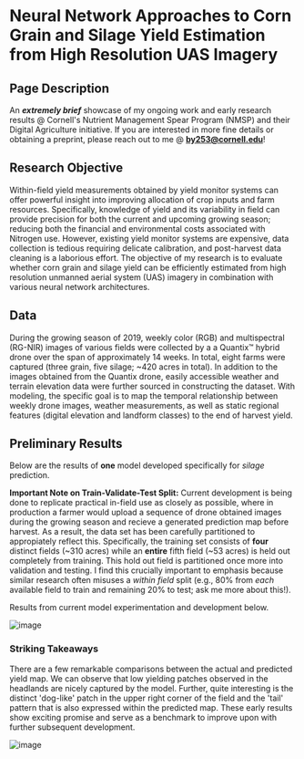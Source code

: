 # Neural Network Approaches to Corn Grain and Silage Yield Estimation from High Resolution UAS Imagery

## Page Description ##
An **_extremely brief_** showcase of my ongoing work and early research results @ Cornell's Nutrient Management Spear Program (NMSP) and their Digital Agriculture initiative. If you are interested in more fine details or obtaining a preprint, please reach out to me @ **by253@cornell.edu**! 

## Research Objective ##
Within-field yield measurements obtained by yield monitor systems can offer powerful insight into improving allocation of crop inputs and farm resources. Specifically, knowledge of yield and its variability in field can provide precision for both the current and upcoming growing season; reducing both the financial and environmental costs associated with Nitrogen use. However, existing yield monitor systems are expensive, data collection is tedious requiring delicate calibration, and post-harvest data cleaning is a laborious effort. The objective of my research is to evaluate whether corn grain and silage yield can be efficiently estimated from high resolution unmanned aerial system (UAS) imagery in combination with various neural network architectures. 
  
## Data ##
During the growing season of 2019, weekly color (RGB) and multispectral (RG-NIR) images of various fields were collected by a a Quantix™ hybrid drone over the span of approximately 14 weeks. In total, eight farms were captured (three grain, five silage; ~420 acres in total). In addition to the images obtained from the Quantix drone, easily accessible weather and terrain elevation data were further sourced in constructing the dataset. With modeling, the specific goal is to map the temporal relationship between weekly drone images, weather measurements, as well as static regional features (digital elevation and landform classes) to the end of harvest yield.

## Preliminary Results ##

Below are the results of **one** model developed specifically for _silage_ prediction. 

**Important Note on Train-Validate-Test Split:** Current development is being done to replicate practical in-field use as closely as possible, where in production a farmer would upload a sequence of drone obtained images during the growing season and recieve a generated prediction map before harvest. As a result, the data set has been carefully partitioned to appropiately reflect this. Specifically, the training set consists of **four** distinct fields (~310 acres) while an **entire** fifth field (~53 acres) is held out completely from training. This hold out field is partitioned once more into validation and testing. I find this crucially important to emphasis because similar research often misuses a _within field_ split (e.g., 80% from _each_ available field to train and remaining 20% to test; ask me more about this!). 

Results from current model experimentation and development below.

![image](https://user-images.githubusercontent.com/89032804/156907835-c90ca06b-49a2-46c1-92c2-f3637f1e3c3d.png)

### Striking Takeaways ###

There are a few remarkable comparisons between the actual and predicted yield map. We can observe that low yielding patches observed in the headlands are nicely captured by the model. Further, quite interesting is the distinct 'dog-like' patch in the upper right corner of the field and the 'tail' pattern that is also expressed within the predicted map. These early results show exciting promise and serve as a benchmark to improve upon with further subsequent development. 

![image](https://user-images.githubusercontent.com/89032804/156909536-d822b26f-545f-498f-9d22-5944a7f020fc.png)
